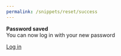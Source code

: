 ```yaml
---
permalink: /snippets/reset/success
---
```

<!-- Start of /snippets/reset/success -->
<b>Password saved</b><br>You can now log in with your new password

<a href="/login" class="btn btn-primary">Log in</a>
<!-- End of /snippets/reset/success -->
